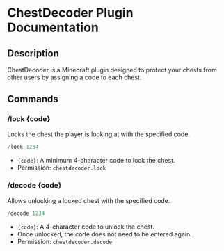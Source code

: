 # ChestDecoder Plugin Documentation

## Description
ChestDecoder is a Minecraft plugin designed to protect your chests from other users by assigning a code to each chest.

## Commands
### /lock {code}
Locks the chest the player is looking at with the specified code.

```java
/lock 1234
```

- `{code}`: A minimum 4-character code to lock the chest.
- Permission: `chestdecoder.lock`

### /decode {code}
Allows unlocking a locked chest with the specified code.

```java
/decode 1234
```

- `{code}`: A 4-character code to unlock the chest.
- Once unlocked, the code does not need to be entered again.
- Permission: `chestdecoder.decode`
